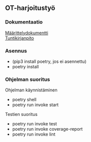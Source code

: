 ## OT-harjoitustyö  

### Dokumentaatio
[Määrittelydokumentti](/dokumentaatio/Määrittelydokumentti.md)  
[Tuntikirjanpito](/dokumentaatio/Tuntikirjanpito.md)


### Asennus
- (pip3 install poetry, jos ei asennettu)
- poetry install

### Ohjelman suoritus

Ohjelman käynnistäminen
- poetry shell
- poetry run invoke start

Testien suoritus
- poetry run invoke test
- poetry run invoke coverage-report
- poetry run invoke lint
